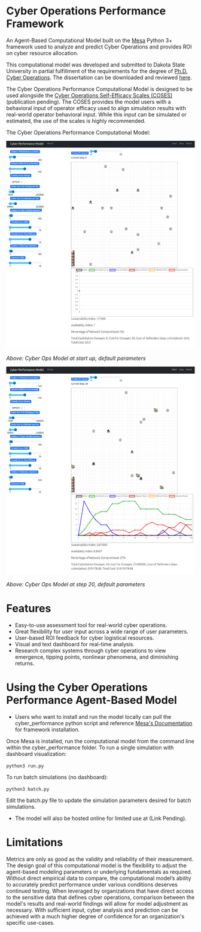 # Cyber Operations Performance Framework
An Agent-Based Computational Model built on the [Mesa](https://github.com/projectmesa/mesa) Python 3+ framework used to analyze and predict Cyber Operations and provides ROI on cyber resource allocation.

This computational model was developed and submitted to Dakota State University in partial fulfillment of the requirements for the degree of [Ph.D. Cyber Operations](https://dsu.edu/programs/phdco/index.html).  The dissertation can be downloaded and reviewed [here](https://scholar.dsu.edu/theses/406/).

The Cyber Operations Performance Computational Model is designed to be used alongside the [Cyber Operations Self-Efficacy Scales (COSES)](https://form.jotform.com/230343475113447) (publication pending).  The COSES provides the model users with a behavioral input of operator efficacy used to align simulation results with real-world operator behavioral input.  While this input can be simulated or estimated, the use of the scales is highly recommended.

The Cyber Operations Performance Computational Model:

![Cyber Ops ABM image](https://github.com/Bbecote/Cyber_Ops_Performance_Framework/blob/main/images/Model_Start.png "Cyber Ops Model at start up, default parameters")

 _Above: Cyber Ops Model at start up, default parameters_


![Cyber Ops ABM image](https://github.com/Bbecote/Cyber_Ops_Performance_Framework/blob/main/images/Model_Step20.png "Cyber Ops Model at step 20, default parameters")

_Above: Cyber Ops Model at step 20, default parameters_

# Features
* Easy-to-use assessment tool for real-world cyber operations.
* Great flexibility for user input across a wide range of user parameters. 
* User-based ROI feedback for cyber logistical resources.
* Visual and text dashboard for real-time analysis.
* Research complex systems through cyber operations to view emergence, tipping points, nonlinear phenomena, and diminishing returns. 

# Using the Cyber Operations Performance Agent-Based Model
* Users who want to install and run the model locally can pull the cyber_performance python script and reference [Mesa's Documentation](https://mesa.readthedocs.io/en/stable/) for framework installation.

Once Mesa is installed, run the computational model from the command line within the cyber_performance folder.  To run a single simulation with dashboard visualization:

`python3 run.py`

To run batch simulations (no dashboard):

`python3 batch.py`

Edit the batch.py file to update the simulation parameters desired for batch simulations.

* The model will also be hosted online for limited use at (Link Pending).

# Limitations
Metrics are only as good as the validity and reliability of their measurement. The design goal of this computational model is the flexibility to adjust the agent-based modeling parameters or underlying fundamentals as required. Without direct empirical data to compare, the computational model’s ability to accurately predict performance under various conditions deserves continued testing. When leveraged by organizations that have direct access to the sensitive data that defines cyber operations, comparison between the model's results and real-world findings will allow for model adjustment as necessary.  With sufficient input, cyber analysis and prediction can be achieved with a much higher degree of confidence for an organization's specific use-cases.
